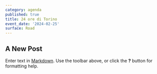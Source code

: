 ```yaml
---
category: agenda
published: true
title: 24 ore di Torino
event_date: '2024-02-25'
surface: Road
---
```

## A New Post

Enter text in [Markdown](http://daringfireball.net/projects/markdown/). Use the toolbar above, or click the **?** button for formatting help.
